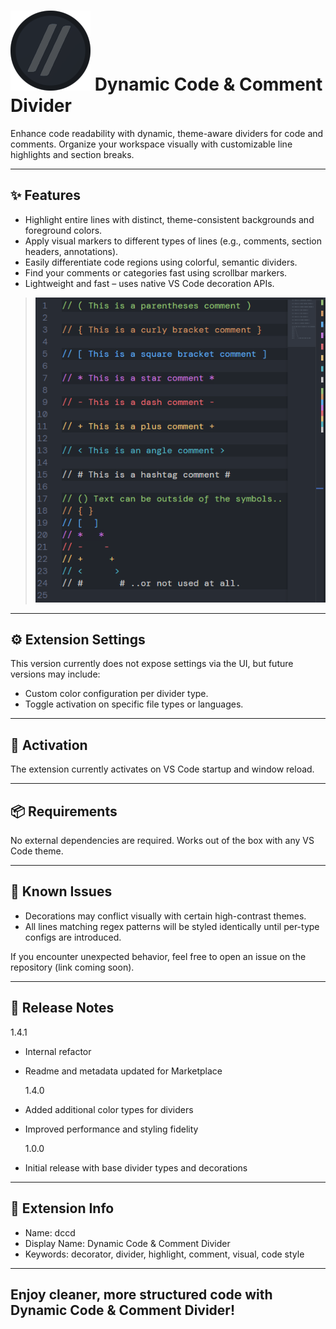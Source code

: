 # <img src="images/dccd.png" alt="Icon" width="128" height="128"> Dynamic Code & Comment Divider

Enhance code readability with dynamic, theme-aware dividers for code and comments. Organize your workspace visually with customizable line highlights and section breaks.

---

## ✨ Features

- Highlight entire lines with distinct, theme-consistent backgrounds and foreground colors.
- Apply visual markers to different types of lines (e.g., comments, section headers, annotations).
- Easily differentiate code regions using colorful, semantic dividers.
- Find your comments or categories fast using scrollbar markers.
- Lightweight and fast – uses native VS Code decoration APIs.

> ![Divider Example](images/divider-examples.png)

---

## ⚙️ Extension Settings

This version currently does not expose settings via the UI, but future versions may include:

- Custom color configuration per divider type.
- Toggle activation on specific file types or languages.

---

## 🚀 Activation

The extension currently activates on VS Code startup and window reload.

---

## 📦 Requirements

No external dependencies are required. Works out of the box with any VS Code theme.

---

## 🐞 Known Issues

- Decorations may conflict visually with certain high-contrast themes.
- All lines matching regex patterns will be styled identically until per-type configs are introduced.

If you encounter unexpected behavior, feel free to open an issue on the repository (link coming soon).

---

## 📜 Release Notes

1.4.1

- Internal refactor
- Readme and metadata updated for Marketplace

  1.4.0

- Added additional color types for dividers
- Improved performance and styling fidelity

  1.0.0

- Initial release with base divider types and decorations

---

## 🧩 Extension Info

- Name: dccd
- Display Name: Dynamic Code & Comment Divider
- Keywords: decorator, divider, highlight, comment, visual, code style

---

## Enjoy cleaner, more structured code with Dynamic Code & Comment Divider!
